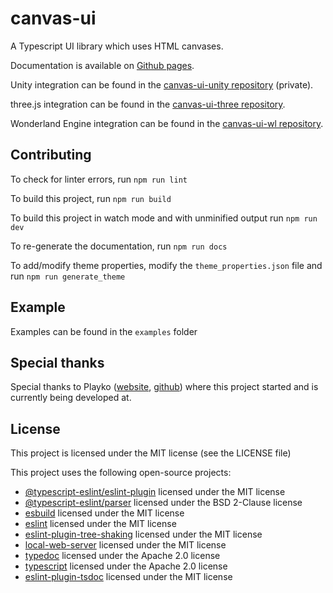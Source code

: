 # canvas-ui

A Typescript UI library which uses HTML canvases.

Documentation is available on [Github pages](https://rafern.github.io/canvas-ui/).

Unity integration can be found in the 
[canvas-ui-unity repository](https://github.com/playkostudios/canvas-ui-unity) (private).

three.js integration can be found in the 
[canvas-ui-three repository](https://github.com/rafern/canvas-ui-three).

Wonderland Engine integration can be found in the 
[canvas-ui-wl repository](https://github.com/rafern/canvas-ui-wl).

## Contributing

To check for linter errors, run `npm run lint`

To build this project, run `npm run build`

To build this project in watch mode and with unminified output run `npm run dev`

To re-generate the documentation, run `npm run docs`

To add/modify theme properties, modify the `theme_properties.json` file and run
`npm run generate_theme`

## Example

Examples can be found in the `examples` folder

## Special thanks

Special thanks to Playko ([website](https://www.playko.com/),
[github](https://github.com/playkostudios)) where this project started and is
currently being developed at.

## License

This project is licensed under the MIT license (see the LICENSE file)

This project uses the following open-source projects:
- [@typescript-eslint/eslint-plugin](https://github.com/typescript-eslint/typescript-eslint/tree/master/packages/eslint-plugin) licensed under the MIT license
- [@typescript-eslint/parser](https://github.com/typescript-eslint/typescript-eslint/tree/master/packages/parser) licensed under the BSD 2-Clause license
- [esbuild](https://github.com/evanw/esbuild) licensed under the MIT license
- [eslint](https://github.com/eslint/eslint) licensed under the MIT license
- [eslint-plugin-tree-shaking](https://github.com/lukastaegert/eslint-plugin-tree-shaking) licensed under the MIT license
- [local-web-server](https://github.com/lwsjs/local-web-server) licensed under the MIT license
- [typedoc](https://github.com/TypeStrong/TypeDoc) licensed under the Apache 2.0 license
- [typescript](https://github.com/Microsoft/TypeScript) licensed under the Apache 2.0 license
- [eslint-plugin-tsdoc](https://github.com/microsoft/tsdoc) licensed under the MIT license

